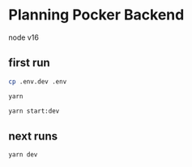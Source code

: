# Planning Pocker Backend

node v16

## first run

```bash
cp .env.dev .env
```

```bash
yarn
```

```bash
yarn start:dev
```

## next runs

```bash
yarn dev
```
